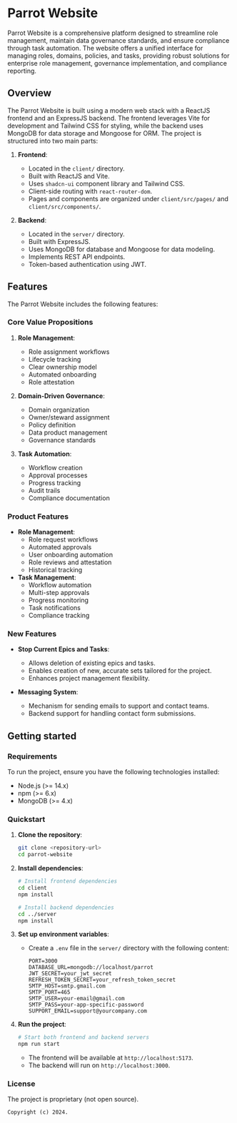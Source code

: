 # Parrot Website

Parrot Website is a comprehensive platform designed to streamline role management, maintain data governance standards, and ensure compliance through task automation. The website offers a unified interface for managing roles, domains, policies, and tasks, providing robust solutions for enterprise role management, governance implementation, and compliance reporting.

## Overview

The Parrot Website is built using a modern web stack with a ReactJS frontend and an ExpressJS backend. The frontend leverages Vite for development and Tailwind CSS for styling, while the backend uses MongoDB for data storage and Mongoose for ORM. The project is structured into two main parts:

1. **Frontend**:
    - Located in the `client/` directory.
    - Built with ReactJS and Vite.
    - Uses `shadcn-ui` component library and Tailwind CSS.
    - Client-side routing with `react-router-dom`.
    - Pages and components are organized under `client/src/pages/` and `client/src/components/`.

2. **Backend**:
    - Located in the `server/` directory.
    - Built with ExpressJS.
    - Uses MongoDB for database and Mongoose for data modeling.
    - Implements REST API endpoints.
    - Token-based authentication using JWT.

## Features

The Parrot Website includes the following features:

### Core Value Propositions

1. **Role Management**:
    - Role assignment workflows
    - Lifecycle tracking
    - Clear ownership model
    - Automated onboarding
    - Role attestation

2. **Domain-Driven Governance**:
    - Domain organization
    - Owner/steward assignment
    - Policy definition
    - Data product management
    - Governance standards

3. **Task Automation**:
    - Workflow creation
    - Approval processes
    - Progress tracking
    - Audit trails
    - Compliance documentation

### Product Features

- **Role Management**:
    - Role request workflows
    - Automated approvals
    - User onboarding automation
    - Role reviews and attestation
    - Historical tracking
- **Task Management**:
    - Workflow automation
    - Multi-step approvals
    - Progress monitoring
    - Task notifications
    - Compliance tracking

### New Features

- **Stop Current Epics and Tasks**:
    - Allows deletion of existing epics and tasks.
    - Enables creation of new, accurate sets tailored for the project.
    - Enhances project management flexibility.

- **Messaging System**:
    - Mechanism for sending emails to support and contact teams.
    - Backend support for handling contact form submissions.

## Getting started

### Requirements

To run the project, ensure you have the following technologies installed:

- Node.js (>= 14.x)
- npm (>= 6.x)
- MongoDB (>= 4.x)

### Quickstart

1. **Clone the repository**:
    ```sh
    git clone <repository-url>
    cd parrot-website
    ```

2. **Install dependencies**:
    ```sh
    # Install frontend dependencies
    cd client
    npm install
    
    # Install backend dependencies
    cd ../server
    npm install
    ```

3. **Set up environment variables**:
    - Create a `.env` file in the `server/` directory with the following content:
        ```env
        PORT=3000
        DATABASE_URL=mongodb://localhost/parrot
        JWT_SECRET=your_jwt_secret
        REFRESH_TOKEN_SECRET=your_refresh_token_secret
        SMTP_HOST=smtp.gmail.com
        SMTP_PORT=465
        SMTP_USER=your-email@gmail.com
        SMTP_PASS=your-app-specific-password
        SUPPORT_EMAIL=support@yourcompany.com
        ```

4. **Run the project**:
    ```sh
    # Start both frontend and backend servers
    npm run start
    ```

    - The frontend will be available at `http://localhost:5173`.
    - The backend will run on `http://localhost:3000`.

### License

The project is proprietary (not open source). 

```
Copyright (c) 2024.
```